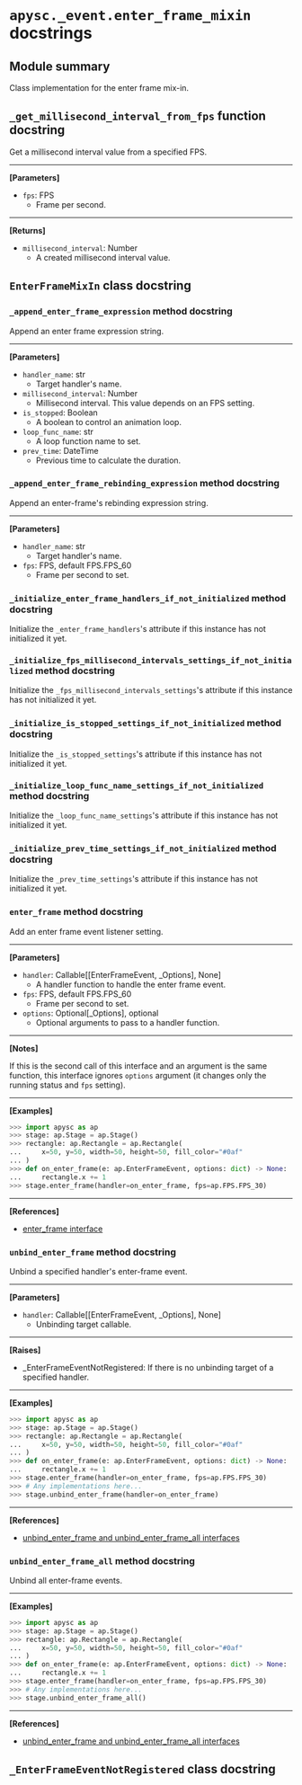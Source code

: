 # `apysc._event.enter_frame_mixin` docstrings

## Module summary

Class implementation for the enter frame mix-in.

## `_get_millisecond_interval_from_fps` function docstring

Get a millisecond interval value from a specified FPS.<hr>

**[Parameters]**

- `fps`: FPS
  - Frame per second.

<hr>

**[Returns]**

- `millisecond_interval`: Number
  - A created millisecond interval value.

## `EnterFrameMixIn` class docstring

### `_append_enter_frame_expression` method docstring

Append an enter frame expression string.<hr>

**[Parameters]**

- `handler_name`: str
  - Target handler's name.
- `millisecond_interval`: Number
  - Millisecond interval. This value depends on an FPS setting.
- `is_stopped`: Boolean
  - A boolean to control an animation loop.
- `loop_func_name`: str
  - A loop function name to set.
- `prev_time`: DateTime
  - Previous time to calculate the duration.

### `_append_enter_frame_rebinding_expression` method docstring

Append an enter-frame's rebinding expression string.<hr>

**[Parameters]**

- `handler_name`: str
  - Target handler's name.
- `fps`: FPS, default FPS.FPS_60
  - Frame per second to set.

### `_initialize_enter_frame_handlers_if_not_initialized` method docstring

Initialize the `_enter_frame_handlers`'s attribute if this instance has not initialized it yet.

### `_initialize_fps_millisecond_intervals_settings_if_not_initialized` method docstring

Initialize the `_fps_millisecond_intervals_settings`'s attribute if this instance has not initialized it yet.

### `_initialize_is_stopped_settings_if_not_initialized` method docstring

Initialize the `_is_stopped_settings`'s attribute if this instance has not initialized it yet.

### `_initialize_loop_func_name_settings_if_not_initialized` method docstring

Initialize the `_loop_func_name_settings`'s attribute if this instance has not initialized it yet.

### `_initialize_prev_time_settings_if_not_initialized` method docstring

Initialize the `_prev_time_settings`'s attribute if this instance has not initialized it yet.

### `enter_frame` method docstring

Add an enter frame event listener setting.<hr>

**[Parameters]**

- `handler`: Callable[[EnterFrameEvent, _Options], None]
  - A handler function to handle the enter frame event.
- `fps`: FPS, default FPS.FPS_60
  - Frame per second to set.
- `options`: Optional[_Options], optional
  - Optional arguments to pass to a handler function.

<hr>

**[Notes]**

If this is the second call of this interface and an argument is the same function, this interface ignores `options` argument (it changes only the running status and `fps` setting).<hr>

**[Examples]**

```py
>>> import apysc as ap
>>> stage: ap.Stage = ap.Stage()
>>> rectangle: ap.Rectangle = ap.Rectangle(
...     x=50, y=50, width=50, height=50, fill_color="#0af"
... )
>>> def on_enter_frame(e: ap.EnterFrameEvent, options: dict) -> None:
...     rectangle.x += 1
>>> stage.enter_frame(handler=on_enter_frame, fps=ap.FPS.FPS_30)
```

<hr>

**[References]**

- [enter_frame interface](https://simon-ritchie.github.io/apysc/en/enter_frame.html)

### `unbind_enter_frame` method docstring

Unbind a specified handler's enter-frame event.<hr>

**[Parameters]**

- `handler`: Callable[[EnterFrameEvent, _Options], None]
  - Unbinding target callable.

<hr>

**[Raises]**

- _EnterFrameEventNotRegistered: If there is no unbinding target of a specified handler.

<hr>

**[Examples]**

```py
>>> import apysc as ap
>>> stage: ap.Stage = ap.Stage()
>>> rectangle: ap.Rectangle = ap.Rectangle(
...     x=50, y=50, width=50, height=50, fill_color="#0af"
... )
>>> def on_enter_frame(e: ap.EnterFrameEvent, options: dict) -> None:
...     rectangle.x += 1
>>> stage.enter_frame(handler=on_enter_frame, fps=ap.FPS.FPS_30)
>>> # Any implementations here...
>>> stage.unbind_enter_frame(handler=on_enter_frame)
```

<hr>

**[References]**

- [unbind_enter_frame and unbind_enter_frame_all interfaces](https://simon-ritchie.github.io/apysc/en/unbind_enter_frame_and_unbind_enter_frame_all.html)

### `unbind_enter_frame_all` method docstring

Unbind all enter-frame events.<hr>

**[Examples]**

```py
>>> import apysc as ap
>>> stage: ap.Stage = ap.Stage()
>>> rectangle: ap.Rectangle = ap.Rectangle(
...     x=50, y=50, width=50, height=50, fill_color="#0af"
... )
>>> def on_enter_frame(e: ap.EnterFrameEvent, options: dict) -> None:
...     rectangle.x += 1
>>> stage.enter_frame(handler=on_enter_frame, fps=ap.FPS.FPS_30)
>>> # Any implementations here...
>>> stage.unbind_enter_frame_all()
```

<hr>

**[References]**

- [unbind_enter_frame and unbind_enter_frame_all interfaces](https://simon-ritchie.github.io/apysc/en/unbind_enter_frame_and_unbind_enter_frame_all.html)

## `_EnterFrameEventNotRegistered` class docstring